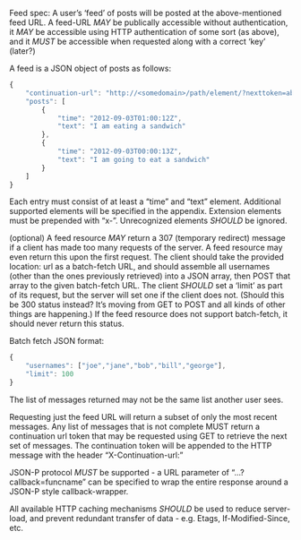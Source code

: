 Feed spec:
A user’s ‘feed’ of posts will be posted at the above-mentioned feed URL. A feed-URL *MAY* be publically accessible without authentication, it *MAY* be accessible using HTTP authentication of some sort (as above), and it *MUST* be accessible when requested along with a correct ‘key’ (later?)

A feed is a JSON object of posts as follows:
```js
{
	"continuation-url": "http://<somedomain>/path/element/?nexttoken=abcdefg",
	"posts": [
		{
			"time": "2012-09-03T01:00:12Z",
			"text": "I am eating a sandwich"
		},
		{
			"time": "2012-09-03T00:00:13Z",
			"text": "I am going to eat a sandwich"
		}
	]
}
```

Each entry must consist of at least a “time” and “text” element. Additional supported elements will be specified in the appendix. Extension elements must be prepended with “x-”. Unrecognized elements *SHOULD* be ignored.

(optional) A feed resource *MAY* return a 307 (temporary redirect) message if a client has made too many requests of the server. A feed resource may even return this upon the first request. The client should take the provided location: url as a batch-fetch URL, and should assemble all usernames (other than the ones previously retrieved) into a JSON array, then POST that array to the given batch-fetch URL. The client *SHOULD* set a ‘limit’ as part of its request, but the server will set one if the client does not. (Should this be 300 status instead? It’s moving from GET to POST and all kinds of other things are happening.) If the feed resource does not support batch-fetch, it should never return this status.

Batch fetch JSON format:
```js
{
	"usernames": ["joe","jane","bob","bill","george"],
	"limit": 100
}
```

The list of messages returned may not be the same list another user sees.

Requesting just the feed URL will return a subset of only the most recent messages. Any list of messages that is not complete MUST return a continuation url token that may be requested using GET to retrieve the next set of messages. The continuation token will be appended to the HTTP message with the header “X-Continuation-url:”

JSON-P protocol *MUST* be supported - a URL parameter of “...?callback=funcname” can be specified to wrap the entire response around a JSON-P style callback-wrapper.

All available HTTP caching mechanisms *SHOULD* be used to reduce server-load, and prevent redundant transfer of data - e.g. Etags, If-Modified-Since, etc.